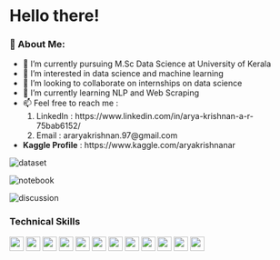 # Hello there!

### 🤵 About Me:
 <ul>
  <li>🌱 I’m currently pursuing M.Sc Data Science at University of 
Kerala</li>
  <li>💞  I’m interested in data science and machine learning</li>
  <li>💞  I’m looking to collaborate on internships on data 
science</li>
  <li>🌱 I’m currently learning NLP and Web Scraping</li>
  <li>📫 Feel free to reach me :
     <ol>
       <li>LinkedIn : https://www.linkedin.com/in/arya-krishnan-a-r-75bab6152/</li>
       <li>Email : araryakrishnan.97@gmail.com
    </ol>
  </li>
  <li>
   <strong>Kaggle Profile</strong> : https://www.kaggle.com/aryakrishnanar
  </li>
</ul> 

![dataset](https://road-to-kaggle-grandmaster.vercel.app/api/badges/aryakrishnanar/dataset/light)

![notebook](https://road-to-kaggle-grandmaster.vercel.app/api/badges/aryakrishnanar/notebook/light)

![discussion](https://road-to-kaggle-grandmaster.vercel.app/api/badges/aryakrishnanar/discussion/light)

### Technical Skills 

<code><img height="25" 
src="https://raw.githubusercontent.com/github/explore/a5995564b5ff71c4
1da080abc49f1ba4132127c1/topics/python/python.png"></code>
<code><img height="25" src="https://i.imgur.com/skYgbeF.png"></code>
<code><img height="25" 
src="https://upload.wikimedia.org/wikipedia/commons/e/ed/Pandas_logo.s
vg"></code>
<code><img height="25" src="https://i.imgur.com/NmXJPQc.png"></code>
<code><img height="25" src="https://i.imgur.com/ua60iAo.png"></code>
<code><img height="25" src="https://i.imgur.com/bKCBxbl.png"></code>
<code><img height="25" src="https://i.imgur.com/OqzxT6i.png"></code>
<code><img height="25" src="https://i.imgur.com/uMlPNRz.png"></code>
<code><img height="25" src="https://i.imgur.com/cK9qQHu.png"></code>
<code><img height="25" src="https://i.imgur.com/viZJCDh.png"></code>
<code><img height="25" 
src="https://upload.wikimedia.org/wikipedia/commons/b/b1/Scilab_Logo.p
ng"></code>
<code><img height="25" 
src="https://upload.wikimedia.org/wikipedia/commons/4/4b/Tableau_Logo.
png"></code>
<!---
araryakrishnan/araryakrishnan is a ✨ special ✨ repository because its 
`README.md` (this file) appears on your GitHub profile.
You can click the Preview link to take a look at your changes.
--->
